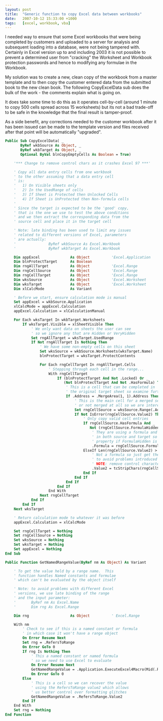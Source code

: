 ```yaml
---
layout: post
title:  "Generic function to copy Excel data between workbooks"
date:   2007-10-12 15:33:00 +1000
tags:   [excel, workbook, vba]
---
```


I needed way to ensure that some Excel workbooks that were being
completed by customers and uploaded to a server for analysis and
subsequent loading into a database, were not being tampered with.
Certainly in Excel version up to and including 2003 it is not possible
to prevent a determined user from "cracking" the Worksheet and Workbook
protection passwords and hence to modifying any formulae in the
Workbook.

My solution was to create a new, clean copy of the workbook from a
master template and to then copy the customer entered data from the
submitted book to the new clean book. The following CopyExcelData sub
does the bulk of the work - the comments explain what is going on.

It does take some time to do this as it operates cell-by-cell (around 1
minute to copy 500 cells spread across 15 worksheets) but its not a bad
trade-off to be safe in the knowledge that the final result is
tamper-proof.

As a side benefit, any corrections needed to the customer workbook after
it has been issued can be made to the template version and files
received after that point will be automatically "upgraded".

```vb
Public Sub CopyExcelData( _
       ByRef wkbSource As Object, _
       ByRef wkbTarget As Object, _
       Optional ByVal blnCopyEmptyCells As Boolean = True)

    '*** Change to remove control chars as it crashes Excel 97 ***'

    ' Copy all data entry cells from one workbook
    ' to the other assuming that a data entry cell
    ' is:
    '   1) On Visible sheets only
    '   2) In the UsedRange of cells
    '   3) If Sheet is Protected then Unlocked Cells
    '   4) If Sheet is UnProtected then Non-formula cells
    '
    ' Since the target is expected to be the 'good' copy,
    ' that is the one we use to test the above conditions
    ' and we then extract the corresponding data from the
    ' source cell and place it in the target cell

    ' Note: late binding has been used to limit any issues
    ' related to different versions of Excel, parameters
    ' are actually:
    '               ByRef wkbSource As Excel.Workbook
    '               ByRef wkbTarget As Excel.Workbook

    Dim appExcel              As Object          'Excel.Application
    Dim blnProtectTarget      As Boolean
    Dim rngAllTarget          As Object          'Excel.Range
    Dim rngCellSource         As Object          'Excel.Range
    Dim rngCellTarget         As Object          'Excel.Range
    Dim wksSource             As Object          'Excel.Worksheet
    Dim wksTarget             As Object          'Excel.Worksheet
    Dim xlCalcMode            As Variant

    ' Before we start, ensure calculation mode is manual
    Set appExcel = wkbSource.Application
    xlCalcMode = appExcel.Calculation
    appExcel.Calculation = xlCalculationManual

    For Each wksTarget In wkbTarget.Worksheets
        If wksTarget.Visible = xlSheetVisible Then
            ' We only want data on sheets the user can see
            ' so we ignore any that are Hidden or VeryHidden
            Set rngAllTarget = wksTarget.UsedRange
            If Not rngAllTarget Is Nothing Then
                ' We have some non-empty cells on this sheet
                Set wksSource = wkbSource.Worksheets(wksTarget.Name)
                blnProtectTarget = wksTarget.ProtectContents

                For Each rngCellTarget In rngAllTarget.Cells
                    ' Stepping through each cell in the range...
                    With rngCellTarget
                        If (blnProtectTarget And Not .Locked) Or _
                           (Not blnProtectTarget And Not .HasFormula) Then
                            ' This is a cell that can be completed in
                            ' the original target sheet so examine further
                            If .Address = .MergeArea(1, 1).Address Then
                                ' This is the main cell for a merged set of cells
                                ' or not merged at all so we are interested...
                                Set rngCellSource = wksSource.Range(.Address)
                                If Not IsError(rngCellSource.Value2) Then
                                    ' Only copy valid cell entries
                                    If rngCellSource.HasFormula And _
                                       Not (rngCellSource.FormulaHidden Or .FormulaHidden) Then
                                        ' They are using a formula and we can access the formula
                                        ' in both source and target so transfer it (can't access this
                                        ' property if FormulaHidden is TRUE for either)
                                        .Formula = rngCellSource.Formula
                                    ElseIf Len(rngCellSource.Value2) > 0 Or blnCopyEmptyCells Then
                                        ' Not a formula so just get the value using Value2
                                        ' to avoid problems introduced by incorrect date formats
                                        ' NOTE: remove control characters to avoid Excel 97 crash
                                        .Value2 = tcStripChars(rngCellSource.Value2, scmcRemoveControl)
                                    End If
                                End If
                            End If
                        End If
                    End With
                Next rngCellTarget
            End If
        End If
    Next wksTarget

    ' Return calculation mode to whatever it was before
    appExcel.Calculation = xlCalcMode

    Set rngCellTarget = Nothing
    Set rngCellSource = Nothing
    Set wksSource = Nothing
    Set wksTarget = Nothing
    Set appExcel = Nothing
End Sub

Public Function GetNamedRangeValue(ByRef nm As Object) As Variant

    ' To get the value held by a range name.  This
    ' function handles Named constants and formulae
    ' which can't be evaluated by the object itself

    ' Note: to avoid problems with different Excel
    ' versions, we use late binding of the range
    ' and the input parameter:
    '       ByRef nm As Excel.Name
    '       Dim rng As Excel.Range

    Dim rng                   As Object          ' Excel.Range

    With nm
        ' Check to see if this is a named constant or formula
        ' in which case it won't have a range object
        On Error Resume Next
        Set rng = .RefersToRange
        On Error GoTo 0
        If rng Is Nothing Then
            ' This a named constant or named formula
            ' so we need to use Excel to evaluate
            On Error Resume Next
            GetNamedRangeValue = .Application.ExecuteExcel4Macro(Mid(.RefersToR1C1, 2))
            On Error GoTo 0
        Else
            ' This is a cell so we can recover the value
            ' using the RefersToRange value2 which allows
            ' us better control over formatting glitches
            GetNamedRangeValue = .RefersToRange.Value2
        End If
    End With
    Set rng = Nothing
End Function
```
